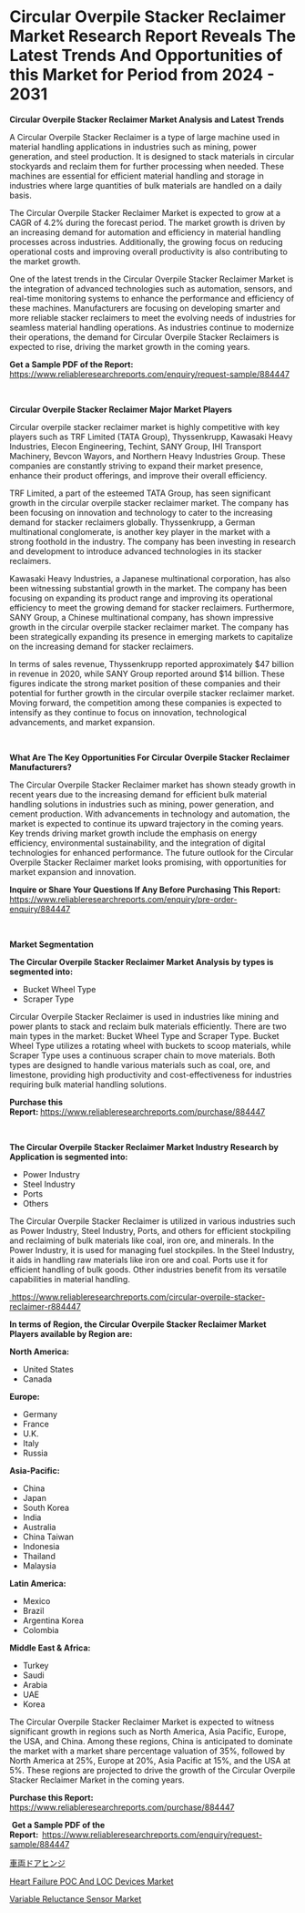 <p><h1>Circular Overpile Stacker Reclaimer Market Research Report Reveals The Latest Trends And Opportunities of this Market for Period from 2024 - 2031</h1></p><p><strong>Circular Overpile Stacker Reclaimer Market Analysis and Latest Trends</strong></p>
<p><p>A Circular Overpile Stacker Reclaimer is a type of large machine used in material handling applications in industries such as mining, power generation, and steel production. It is designed to stack materials in circular stockyards and reclaim them for further processing when needed. These machines are essential for efficient material handling and storage in industries where large quantities of bulk materials are handled on a daily basis.</p><p>The Circular Overpile Stacker Reclaimer Market is expected to grow at a CAGR of 4.2% during the forecast period. The market growth is driven by an increasing demand for automation and efficiency in material handling processes across industries. Additionally, the growing focus on reducing operational costs and improving overall productivity is also contributing to the market growth.</p><p>One of the latest trends in the Circular Overpile Stacker Reclaimer Market is the integration of advanced technologies such as automation, sensors, and real-time monitoring systems to enhance the performance and efficiency of these machines. Manufacturers are focusing on developing smarter and more reliable stacker reclaimers to meet the evolving needs of industries for seamless material handling operations. As industries continue to modernize their operations, the demand for Circular Overpile Stacker Reclaimers is expected to rise, driving the market growth in the coming years.</p></p>
<p><strong>Get a Sample PDF of the Report:&nbsp;</strong> <a href="https://www.reliableresearchreports.com/enquiry/request-sample/884447">https://www.reliableresearchreports.com/enquiry/request-sample/884447</a></p>
<p>&nbsp;</p>
<p><strong>Circular Overpile Stacker Reclaimer Major Market Players</strong></p>
<p><p>Circular overpile stacker reclaimer market is highly competitive with key players such as TRF Limited (TATA Group), Thyssenkrupp, Kawasaki Heavy Industries, Elecon Engineering, Techint, SANY Group, IHI Transport Machinery, Bevcon Wayors, and Northern Heavy Industries Group. These companies are constantly striving to expand their market presence, enhance their product offerings, and improve their overall efficiency.</p><p>TRF Limited, a part of the esteemed TATA Group, has seen significant growth in the circular overpile stacker reclaimer market. The company has been focusing on innovation and technology to cater to the increasing demand for stacker reclaimers globally. Thyssenkrupp, a German multinational conglomerate, is another key player in the market with a strong foothold in the industry. The company has been investing in research and development to introduce advanced technologies in its stacker reclaimers.</p><p>Kawasaki Heavy Industries, a Japanese multinational corporation, has also been witnessing substantial growth in the market. The company has been focusing on expanding its product range and improving its operational efficiency to meet the growing demand for stacker reclaimers. Furthermore, SANY Group, a Chinese multinational company, has shown impressive growth in the circular overpile stacker reclaimer market. The company has been strategically expanding its presence in emerging markets to capitalize on the increasing demand for stacker reclaimers.</p><p>In terms of sales revenue, Thyssenkrupp reported approximately $47 billion in revenue in 2020, while SANY Group reported around $14 billion. These figures indicate the strong market position of these companies and their potential for further growth in the circular overpile stacker reclaimer market. Moving forward, the competition among these companies is expected to intensify as they continue to focus on innovation, technological advancements, and market expansion.</p></p>
<p>&nbsp;</p>
<p><strong>What Are The Key Opportunities For Circular Overpile Stacker Reclaimer Manufacturers?</strong></p>
<p><p>The Circular Overpile Stacker Reclaimer market has shown steady growth in recent years due to the increasing demand for efficient bulk material handling solutions in industries such as mining, power generation, and cement production. With advancements in technology and automation, the market is expected to continue its upward trajectory in the coming years. Key trends driving market growth include the emphasis on energy efficiency, environmental sustainability, and the integration of digital technologies for enhanced performance. The future outlook for the Circular Overpile Stacker Reclaimer market looks promising, with opportunities for market expansion and innovation.</p></p>
<p><strong>Inquire or Share Your Questions If Any Before Purchasing This Report:</strong> <a href="https://www.reliableresearchreports.com/enquiry/pre-order-enquiry/884447">https://www.reliableresearchreports.com/enquiry/pre-order-enquiry/884447</a></p>
<p>&nbsp;</p>
<p><strong>Market Segmentation</strong></p>
<p><strong>The Circular Overpile Stacker Reclaimer Market Analysis by types is segmented into:</strong></p>
<p><ul><li>Bucket Wheel Type</li><li>Scraper Type</li></ul></p>
<p><p>Circular Overpile Stacker Reclaimer is used in industries like mining and power plants to stack and reclaim bulk materials efficiently. There are two main types in the market: Bucket Wheel Type and Scraper Type. Bucket Wheel Type utilizes a rotating wheel with buckets to scoop materials, while Scraper Type uses a continuous scraper chain to move materials. Both types are designed to handle various materials such as coal, ore, and limestone, providing high productivity and cost-effectiveness for industries requiring bulk material handling solutions.</p></p>
<p><strong>Purchase this Report:&nbsp;</strong><a href="https://www.reliableresearchreports.com/purchase/884447">https://www.reliableresearchreports.com/purchase/884447</a></p>
<p>&nbsp;</p>
<p><strong>The Circular Overpile Stacker Reclaimer Market Industry Research by Application is segmented into:</strong></p>
<p><ul><li>Power Industry</li><li>Steel Industry</li><li>Ports</li><li>Others</li></ul></p>
<p><p>The Circular Overpile Stacker Reclaimer is utilized in various industries such as Power Industry, Steel Industry, Ports, and others for efficient stockpiling and reclaiming of bulk materials like coal, iron ore, and minerals. In the Power Industry, it is used for managing fuel stockpiles. In the Steel Industry, it aids in handling raw materials like iron ore and coal. Ports use it for efficient handling of bulk goods. Other industries benefit from its versatile capabilities in material handling.</p></p>
<p><a href="https://www.reliableresearchreports.com/circular-overpile-stacker-reclaimer-r884447">&nbsp;https://www.reliableresearchreports.com/circular-overpile-stacker-reclaimer-r884447</a></p>
<p><strong>In terms of Region, the Circular Overpile Stacker Reclaimer Market Players available by Region are:</strong></p>
<p>
    <p> <strong> North America: </strong>
        <ul>
            <li>United States</li>
            <li>Canada</li>
        </ul>
        </p> 
    <p> <strong> Europe: </strong>
        <ul>
            <li>Germany</li>
            <li>France</li>
            <li>U.K.</li>
            <li>Italy</li>
            <li>Russia</li>
        </ul>
        </p> 
    <p> <strong> Asia-Pacific: </strong>
        <ul>
            <li>China</li>
            <li>Japan</li>
            <li>South Korea</li>
            <li>India</li>
            <li>Australia</li>
            <li>China Taiwan</li>
            <li>Indonesia</li>
            <li>Thailand</li>
            <li>Malaysia</li>
        </ul>
        </p> 
    <p> <strong> Latin America: </strong>
        <ul>
            <li>Mexico</li>
            <li>Brazil</li>
            <li>Argentina Korea</li>
            <li>Colombia</li>
        </ul>
        </p> 
    <p> <strong> Middle East & Africa: </strong>
        <ul>
            <li>Turkey</li>
            <li>Saudi</li>
            <li>Arabia</li>
            <li>UAE</li>
            <li>Korea</li>
        </ul>
    </p>
    </p>
<p><p>The Circular Overpile Stacker Reclaimer Market is expected to witness significant growth in regions such as North America, Asia Pacific, Europe, the USA, and China. Among these regions, China is anticipated to dominate the market with a market share percentage valuation of 35%, followed by North America at 25%, Europe at 20%, Asia Pacific at 15%, and the USA at 5%. These regions are projected to drive the growth of the Circular Overpile Stacker Reclaimer Market in the coming years.</p></p>
<p><strong>Purchase this Report: </strong><a href="https://www.reliableresearchreports.com/purchase/884447">https://www.reliableresearchreports.com/purchase/884447</a></p>
<p>&nbsp;<strong>Get a Sample PDF of the Report:&nbsp;&nbsp;</strong><a href="https://www.reliableresearchreports.com/enquiry/request-sample/884447">https://www.reliableresearchreports.com/enquiry/request-sample/884447</a></p>
<p><strong></strong></p>
<p><p><a href="https://medium.com/@madelynhowe2023/%E6%AC%A1%E3%81%AE%E6%96%87%E7%AB%A0%E3%82%92%E6%97%A5%E6%9C%AC%E8%AA%9E%E3%81%AB%E7%BF%BB%E8%A8%B3%E3%81%97%E3%81%BE%E3%81%99-%E8%BB%8A%E4%B8%A1%E7%94%A8%E3%81%AE%E3%83%89%E3%82%A2%E3%83%92%E3%83%B3%E3%82%B8%E5%B8%82%E5%A0%B4%E3%82%A4%E3%83%B3%E3%82%B5%E3%82%A4%E3%83%88-%E5%B8%82%E5%A0%B4%E3%81%AE%E3%83%88%E3%83%AC%E3%83%B3%E3%83%89-%E6%88%90%E9%95%B7-2024%E5%B9%B4%E3%81%8B%E3%82%892031%E5%B9%B4%E3%81%BE%E3%81%A7%E3%81%AE%E4%BA%88%E6%B8%AC-5afafd632368">車両ドアヒンジ</a></p><p><a href="https://crocus-run-b5a.notion.site/Decoding-Heart-Failure-POC-And-LOC-Devices-Market-Metrics-Market-Share-Trends-and-Growth-Patterns-61b2c5275f2c402e88e040c4646d9cb4">Heart Failure POC And LOC Devices Market</a></p><p><a href="https://metal-farmhouse-e95.notion.site/Variable-Reluctance-Sensor-Market-Trends-Forecast-and-Competitive-Analysis-to-2031-5ad8a93fe2a5489db6a8fb43b69119df">Variable Reluctance Sensor Market</a></p></p>